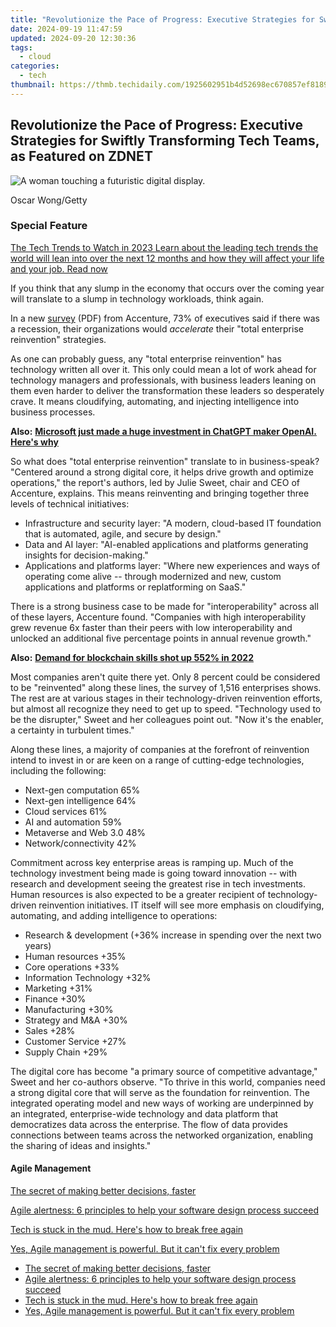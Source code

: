 ```yaml
---
title: "Revolutionize the Pace of Progress: Executive Strategies for Swiftly Transforming Tech Teams, as Featured on ZDNET"
date: 2024-09-19 11:47:59
updated: 2024-09-20 12:30:36
tags:
  - cloud
categories:
  - tech
thumbnail: https://thmb.techidaily.com/1925602951b4d52698ec670857ef818988d6fc983d6278e2dead21b251870b2b.jpg
---
```


## Revolutionize the Pace of Progress: Executive Strategies for Swiftly Transforming Tech Teams, as Featured on ZDNET

![A woman touching a futuristic digital display.](https://www.zdnet.com/a/img/resize/f5721c59883284cd25da5bca36a57280621cec63/2022/09/07/867baa95-e405-4e2b-a0e6-3dc9ef55c6f5/a-woman-touching-a-futurisitic-digital-display.jpg?auto=webp&width=1280)

Oscar Wong/Getty

### Special Feature

[The Tech Trends to Watch in 2023 Learn about the leading tech trends the world will lean into over the next 12 months and how they will affect your life and your job.  Read now](https://www.zdnet.com/topic/the-tech-trends-to-watch-in-2023/)

If you think that any slump in the economy that occurs over the coming year will translate to a slump in technology workloads, think again. 

In a new [survey](https://www.accenture.com/content/dam/accenture/final/accenture-com/document/Accenture-Total-Enterprise-Reinvention.pdf#zoom=40) (PDF) from Accenture, 73% of executives said if there was a recession, their organizations would _accelerate_ their "total enterprise reinvention" strategies. 

As one can probably guess, any "total enterprise reinvention" has technology written all over it. This only could mean a lot of work ahead for technology managers and professionals, with business leaders leaning on them even harder to deliver the transformation these leaders so desperately crave. It means cloudifying, automating, and injecting intelligence into business processes.

**Also:** [**Microsoft just made a huge investment in ChatGPT maker OpenAI. Here's why**](https://www.zdnet.com/article/microsoft-just-made-a-huge-investment-in-chatgpt-maker-openai-heres-why//)

So what does "total enterprise reinvention" translate to in business-speak? "Centered around a strong digital core, it helps drive growth and optimize operations," the report's authors, led by Julie Sweet, chair and CEO of Accenture, explains. This means reinventing and bringing together three levels of technical initiatives:

* Infrastructure and security layer: "A modern, cloud-based IT foundation that is automated, agile, and secure by design."
* Data and AI layer: "AI-enabled applications and platforms generating insights for decision-making."
* Applications and platforms layer: "Where new experiences and ways of operating come alive -- through modernized and new, custom applications and platforms or replatforming on SaaS."

There is a strong business case to be made for "interoperability" across all of these layers, Accenture found. "Companies with high interoperability grew revenue 6x faster than their peers with low interoperability and unlocked an additional five percentage points in annual revenue growth."

**Also:** [**Demand for blockchain skills shot up 552% in 2022**](https://www.zdnet.com/article/demand-for-blockchain-skills-shot-up-552-in-2022-heres-why/)

Most companies aren't quite there yet. Only 8 percent could be considered to be "reinvented" along these lines, the survey of 1,516 enterprises shows. The rest are at various stages in their technology-driven reinvention efforts, but almost all recognize they need to get up to speed. "Technology used to be the disrupter," Sweet and her colleagues point out. "Now it's the enabler, a certainty in turbulent times." 

Along these lines, a majority of companies at the forefront of reinvention intend to invest in or are keen on a range of cutting-edge technologies, including the following:

* Next-gen computation 65%
* Next-gen intelligence 64%
* Cloud services 61%
* AI and automation 59%
* Metaverse and Web 3.0 48%
* Network/connectivity 42%

Commitment across key enterprise areas is ramping up. Much of the technology investment being made is going toward innovation -- with research and development seeing the greatest rise in tech investments. Human resources is also expected to be a greater recipient of technology-driven reinvention initiatives. IT itself will see more emphasis on cloudifying, automating, and adding intelligence to operations:

* Research & development (+36% increase in spending over the next two years)
* Human resources +35%
* Core operations +33%
* Information Technology +32%
* Marketing +31%
* Finance +30%
* Manufacturing +30%
* Strategy and M&A +30%
* Sales +28%
* Customer Service +27%
* Supply Chain +29%

The digital core has become "a primary source of competitive advantage," Sweet and her co-authors observe. "To thrive in this world, companies need a strong digital core that will serve as the foundation for reinvention. The integrated operating model and new ways of working are underpinned by an integrated, enterprise-wide technology and data platform that democratizes data across the enterprise. The flow of data provides connections between teams across the networked organization, enabling the sharing of ideas and insights."

#### Agile Management

[The secret of making better decisions, faster](https://www.zdnet.com/article/agile-management-agile-leadership-the-secret-of-making-better-decisions-faster/ "The secret of making better decisions, faster")

[Agile alertness: 6 principles to help your software design process succeed](https://www.zdnet.com/article/agile-alertness-6-principles-to-help-your-software-design-process-succeed/ "Agile alertness: 6 principles to help your software design process succeed")

[Tech is stuck in the mud. Here's how to break free again](https://www.zdnet.com/article/tech-is-stuck-in-the-mud-heres-how-to-break-free-again/ "Tech is stuck in the mud. Here's how to break free again")

[Yes, Agile management is powerful. But it can't fix every problem](https://www.zdnet.com/article/yes-agile-management-is-powerful-but-it-cant-fix-every-problem/ "Yes, Agile management is powerful. But it can't fix every problem")

* [The secret of making better decisions, faster](https://www.zdnet.com/article/agile-management-agile-leadership-the-secret-of-making-better-decisions-faster/ "The secret of making better decisions, faster")
* [Agile alertness: 6 principles to help your software design process succeed](https://www.zdnet.com/article/agile-alertness-6-principles-to-help-your-software-design-process-succeed/ "Agile alertness: 6 principles to help your software design process succeed")
* [Tech is stuck in the mud. Here's how to break free again](https://www.zdnet.com/article/tech-is-stuck-in-the-mud-heres-how-to-break-free-again/ "Tech is stuck in the mud. Here's how to break free again")
* [Yes, Agile management is powerful. But it can't fix every problem](https://www.zdnet.com/article/yes-agile-management-is-powerful-but-it-cant-fix-every-problem/ "Yes, Agile management is powerful. But it can't fix every problem")

<ins class="adsbygoogle"
     style="display:block"
     data-ad-format="autorelaxed"
     data-ad-client="ca-pub-7571918770474297"
     data-ad-slot="1223367746"></ins>



<ins class="adsbygoogle"
     style="display:block"
     data-ad-client="ca-pub-7571918770474297"
     data-ad-slot="8358498916"
     data-ad-format="auto"
     data-full-width-responsive="true"></ins>
